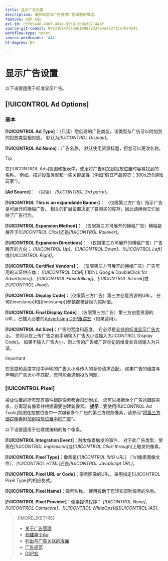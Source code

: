 ```yaml
---
title: 显示广告设置
description: 请参阅显示广告可用广告设置的描述。
feature: DSP Ads
exl-id: cff65a48-486f-401e-9759-2bb63871448f
source-git-commit: 9d9330847c9356180928337a4a452f35e7024545
workflow-type: tm+mt
source-wordcount: '444'
ht-degree: 0%

---
```


# 显示广告设置

以下设置适用于标准显示广告。

## [!UICONTROL Ad Options]

### 基本

**[!UICONTROL Ad Type]：**（只读）您创建的广告类型，该类型与广告可以附加到的投放类型相对应。 默认为&#x200B;*[!UICONTROL Display]*。

**[!UICONTROL Ad Name]：**&#x200B;广告名称。 默认使用资源标题，但您可以更改名称。

>[!TIP]
>
> 在[!UICONTROL Ads]视图和报表中，使用将广告附加到投放位置时容易找到的名称。 例如，描述设备类型和一些关键属性（例如“假日产品预览：300x250游戏玩家”）。

**\[Ad Source\]**： （只读） *[!UICONTROL 3rd party]*。

**[!UICONTROL This is an expandable Banner]：** （仅限第三方广告）指示广告是可展开的横幅广告。 相关的扩展设置决定了要购买的库存，因此请确保它们反映了广告行为。

**[!UICONTROL Expansion Method]：** （仅限第三方可展开的横幅广告）横幅是展开于&#x200B;*[!UICONTROL Click]*&#x200B;还是&#x200B;*[!UICONTROL Rollover]*。

**[!UICONTROL Expansion Directions]：** （仅限第三方可展开的横幅广告）广告展开的方向： *[!UICONTROL Up]*、*[!UICONTROL Down]*、*[!UICONTROL Left]*&#x200B;或&#x200B;*[!UICONTROL Right]*。

**[!UICONTROL Certified Vendors]：** （仅限第三方可展开的横幅广告）广告可用的认证供应商： *[!UICONTROL DCM]* ([!DNL Google DoubleClick for Advertisers])、*[!UICONTROL Flashtalking]*、*[!UICONTROL Sizmek]*&#x200B;或&#x200B;*[!UICONTROL Jivox]*。

**[!UICONTROL Display Code]：**（仅限第三方广告）第三方创意资源的URL。 任何[timestamp]和[[timestamp]]参数都被替换为实际值。

**[!UICONTROL Final Display Code]：**（仅限第三方广告）第三方创意资源的URL，已插入必要的[Advertising DSP跟踪宏](/help/dsp/campaign-management/macros.md)（如果适用）。

**[!UICONTROL Ad Size]：**&#x200B;广告的宽度和高度。 它必须是[支持的标准显示广告大小](ad-specs.md)。 您可以在上传广告之前手动输入广告大小或输入[!UICONTROL Display Code]。 如果不输入广告大小，则上传的广告或广告标记的维度会自动输入为只读。

>[!IMPORTANT]
>
> 在宽度和高度字段中声明的广告大小与传入的竞价请求匹配。 如果广告的维度与声明的广告大小不匹配，您可能会遇到投放问题。

### [!UICONTROL Pixel]

投放位置的所有现有事件跟踪像素都会自动附加。 您可以根据单个广告的跟踪需求，分离现有像素并根据需要创建新像素。 **提示：**&#x200B;要使用[!UICONTROL Ad Tools]视图在投放位置中一次编辑多个广告的第三方跟踪像素，请参阅“[将第三方跟踪像素附加到投放位置中的广告](/help/dsp/campaign-management/ads/ad-pixel-attach-detach.md#attach-pixels-ads)”。

以下设置适用于创建或编辑的每个像素。

**[!UICONTROL Integration Event]：**&#x200B;触发像素触发的事件。 对于此广告类型，使用在&#x200B;*[!UICONTROL Impression]*&#x200B;或&#x200B;*[!UICONTROL Click-through]*&#x200B;上触发的像素。

**[!UICONTROL Pixel Type]：**&#x200B;像素是&#x200B;*[!UICONTROL IMG URL]* （1x1像素图像文件）、*[!UICONTROL HTML]*&#x200B;还是&#x200B;*[!UICONTROL JavaScript URL]*。

**[!UICONTROL Pixel URL or Code]：**&#x200B;像素图像的URL，采用指定[!UICONTROL Pixel Type]的相应格式。

**[!UICONTROL Pixel Name]：**&#x200B;像素名称。 使用有助于您轻松识别像素的名称。

**[!UICONTROL Pixel Provider]：**&#x200B;像素提供程序： *[!UICONTROL None]*、*[!UICONTROL Comscore]*、*[!UICONTROL WhiteOps]*&#x200B;或&#x200B;*[!UICONTROL IAS]*。

>[!MORELIKETHIS]
>
>* [关于广告管理](ad-about.md)
>* [创建单个Ad](ad-create.md)
>* [列出与广告关联的版面](ad-list-placements.md)
>* [广告规范](ad-specs.md)
>* [DSP宏](/help/dsp/campaign-management/macros.md)

